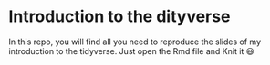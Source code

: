# Introduction to the dityverse

In this repo, you will find all you need to reproduce the slides of my introduction to the tidyverse. Just open the Rmd file and Knit it :smiley:

